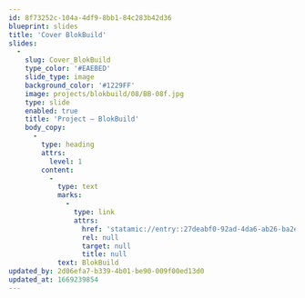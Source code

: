 ```yaml
---
id: 8f73252c-104a-4df9-8bb1-84c283b42d36
blueprint: slides
title: 'Cover BlokBuild'
slides:
  -
    slug: Cover_BlokBuild
    type_color: '#EAEBED'
    slide_type: image
    background_color: '#1229FF'
    image: projects/blokbuild/08/BB-08f.jpg
    type: slide
    enabled: true
    title: 'Project — BlokBuild'
    body_copy:
      -
        type: heading
        attrs:
          level: 1
        content:
          -
            type: text
            marks:
              -
                type: link
                attrs:
                  href: 'statamic://entry::27deabf0-92ad-4da6-ab26-ba2e24b7db59'
                  rel: null
                  target: null
                  title: null
            text: BlokBuild
updated_by: 2d06efa7-b339-4b01-be90-009f00ed13d0
updated_at: 1669239854
---
```

